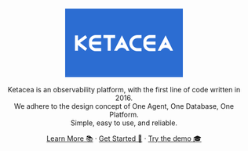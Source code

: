 <p align="center">
  <a href="https://www.xishuhq.com">
    <img src="profile/image/logo - 蓝K 240 140.png" alt="ketacea logo" width="240" height="140">
  </a>
</p>

<p align="center">



</p>
<p align="center">
  Ketacea is an observability platform, with the first line of code written in 2016. <br/>
  We adhere to the design concept of One Agent, One Database, One Platform. <br/>
  Simple, easy to use, and reliable.
</p>

<p align="center">
  <a href="http://www.ketacea.com/">Learn More 📚</a>
  ·
  <a href="https://github.com/ketacea/ketacea">Get Started 🔭</a>
  ·
  <a href="">Try the demo 🎓 </a>
</p>
